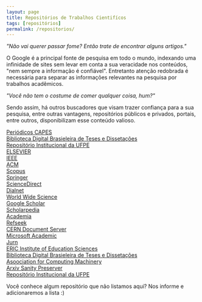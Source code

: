 ```yaml
---
layout: page
title: Repositórios de Trabalhos Cientifícos
tags: [repositórios]
permalink: /repositorios/
---
```


<p>
    <cite>"Não vai querer passar fome? Então trate de encontrar alguns artigos."</cite>
</p>

<amp-img width="600" height="400" layout="responsive" src="{{ site.url }}/assets/images/teddy-kelley-88356-unsplash.jpg"></amp-img>

<p>
    O Google é a principal fonte de pesquisa em todo o mundo, indexando uma infinidade de sites sem levar em conta a sua veracidade nos conteúdos, "nem sempre a informação é confiável". Entretanto atenção redobrada é necessária para separar as informações relevantes na pesquisa por trabalhos acadêmicos.
</p>

<p>
    <cite>"Você não tem o costume de comer qualquer coisa, hum?"</cite>
</p>

<p>
    Sendo assim, há outros buscadores que visam trazer confiança para a sua pesquisa, entre outras vantagens, repositórios públicos e privados, portais, entre outros, disponibilizam esse conteúdo valioso.
</p>

<p>
    <a title="Periódicos CAPES" href="http://www-periodicos-capes-gov-br.ez16.periodicos.capes.gov.br/index.php?option=com_phome" target="_blank">Periódicos CAPES</a>
    <br>
    <a title="Biblioteca Digital Brasieleira de Teses e Dissetações" href="http://bdtd.ibict.br/vufind/" target="_blank">Biblioteca Digital Brasieleira de Teses e Dissetações</a>
    <br>
    <a title="Repositório Institucional da UFPE" href="https://repositorio.ufpe.br/" target="_blank">Repositório Institucional da UFPE</a>
    <br>  
    <a title="ELSEVIER" href="https://www.elsevier.com/" target="_blank">ELSEVIER</a>
    <br>
    <a title="IEEE" href="http://ieeexplore.ieee.org/Xplore/home.jsp" target="_blank">IEEE</a>
    <br>
    <a title="ACM" href="https://dl.acm.org/" target="_blank">ACM</a>
    <br>
    <a title="Scopus" href="https://www.scopus.com/search/form.uri?display=basic" target="_blank">Scopus</a><br>
    <a title="Springer" href="https://link.springer.com/" target="_blank">Springer</a>
    <br>
    <a title="ScienceDirect" href="https://www.sciencedirect.com/" target="_blank">ScienceDirect</a><br>
    <a title="Dialnet" href="https://dialnet.unirioja.es/" target="_blank">Dialnet</a>
    <br>
    <a title="world wide science" href="https://worldwidescience.org/" target="_blank">World Wide Science</a><br>
    <a title="Google Scholar" href="https://scholar.google.com.br/" target="_blank">Google Scholar</a><br>
    <a title="Scholarpedia" href="http://www.scholarpedia.org/article/Main_Page" target="_blank">Scholarpedia</a><br>
    <a title="Academia" href="https://www.academia.edu/" target="_blank">Academia</a>
    <br>
    <a title="Refseek" href="https://www.refseek.com/" target="_blank">Refseek</a>
    <br>
    <a title="CERN Document Server" href="http://cds.cern.ch/" target="_blank">CERN Document Server</a><br>
    <a title="Microsoft Academic" href="https://academic.microsoft.com/" target="_blank">Microsoft Academic</a><br>
    <a title="Jurn" href="http://www.jurn.org/#gsc.tab=0" target="_blank">Jurn</a>
    <br>
    <a title="ERIC Institute of Education Sciences" href="https://eric.ed.gov/" target="_blank">ERIC Institute of Education Sciences</a>
    <br> 
    <a title="Biblioteca Digital Brasieleira de Teses e Dissetações" href="http://bdtd.ibict.br/vufind/" target="_blank">Biblioteca Digital Brasieleira de Teses e Dissetações</a><br> 
    <a title="Asoociation for Computing Machinery" href="https://www.acm.org/" target="_blank">Asoociation for Computing Machinery</a>
    <br>
    <a title="Arxiv Sanity Preserver" href="http://www.arxiv-sanity.com/" target="_blank">Arxiv Sanity Preserver</a>
    <br>
    <a title="Repositório Institucional da UFPE" href="https://repositorio.ufpe.br/" target="_blank">Repositório Institucional da UFPE</a>
    <br>
</p>

<p>
    Você conhece algum repositório que não listamos aqui? Nos informe e adicionaremos a lista :)
</p>
